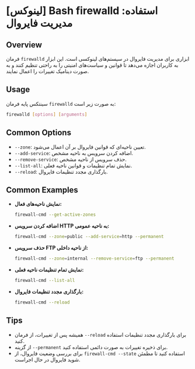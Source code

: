 # [لینوکس] Bash firewalld استفاده: مدیریت فایروال

## Overview
فرمان `firewalld` ابزاری برای مدیریت فایروال در سیستم‌های لینوکسی است. این ابزار به کاربران اجازه می‌دهد تا قوانین و سیاست‌های امنیتی را به راحتی تنظیم کنند و به صورت دینامیک تغییرات را اعمال نمایند.

## Usage
سینتکس پایه فرمان `firewalld` به صورت زیر است:

```bash
firewalld [options] [arguments]
```

## Common Options
- `--zone`: تعیین ناحیه‌ای که قوانین فایروال بر آن اعمال می‌شود.
- `--add-service`: اضافه کردن سرویس به ناحیه مشخص.
- `--remove-service`: حذف سرویس از ناحیه مشخص.
- `--list-all`: نمایش تمام تنظیمات و قوانین ناحیه فعلی.
- `--reload`: بارگذاری مجدد تنظیمات فایروال.

## Common Examples
- **نمایش ناحیه‌های فعال:**
  ```bash
  firewall-cmd --get-active-zones
  ```

- **اضافه کردن سرویس HTTP به ناحیه عمومی:**
  ```bash
  firewall-cmd --zone=public --add-service=http --permanent
  ```

- **حذف سرویس FTP از ناحیه داخلی:**
  ```bash
  firewall-cmd --zone=internal --remove-service=ftp --permanent
  ```

- **نمایش تمام تنظیمات ناحیه فعلی:**
  ```bash
  firewall-cmd --list-all
  ```

- **بارگذاری مجدد تنظیمات فایروال:**
  ```bash
  firewall-cmd --reload
  ```

## Tips
- همیشه پس از تغییرات، از فرمان `--reload` برای بارگذاری مجدد تنظیمات استفاده کنید.
- از گزینه `--permanent` برای ذخیره تغییرات به صورت دائمی استفاده کنید.
- برای بررسی وضعیت فایروال، از `firewall-cmd --state` استفاده کنید تا مطمئن شوید فایروال در حال اجراست.